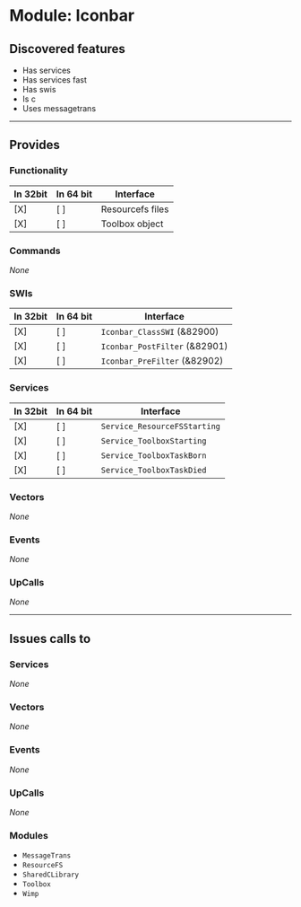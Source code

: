# Module: Iconbar

## Discovered features


* Has services
* Has services fast
* Has swis
* Is c
* Uses messagetrans

---

## Provides

### Functionality

| In 32bit | In 64 bit | Interface |
|----------|-----------|-----------|
| [X]      | [ ]       | Resourcefs files |
| [X]      | [ ]       | Toolbox object |

### Commands


*None*


### SWIs


| In 32bit | In 64 bit | Interface |
|----------|-----------|-----------|
| [X]      | [ ]       | `Iconbar_ClassSWI` (&82900) |
| [X]      | [ ]       | `Iconbar_PostFilter` (&82901) |
| [X]      | [ ]       | `Iconbar_PreFilter` (&82902) |


### Services


| In 32bit | In 64 bit | Interface |
|----------|-----------|-----------|
| [X]      | [ ]       | `Service_ResourceFSStarting` |
| [X]      | [ ]       | `Service_ToolboxStarting` |
| [X]      | [ ]       | `Service_ToolboxTaskBorn` |
| [X]      | [ ]       | `Service_ToolboxTaskDied` |


### Vectors


*None*


### Events


*None*


### UpCalls


*None*


---

## Issues calls to

### Services


*None*


### Vectors


*None*


### Events


*None*


### UpCalls


*None*


### Modules


* `MessageTrans`
* `ResourceFS`
* `SharedCLibrary`
* `Toolbox`
* `Wimp`


